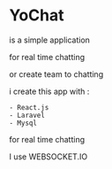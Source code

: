 # YoChat

is a simple application 

for real time chatting 

or create team to chatting 



i create this app with :

    - React.js 
    - Laravel
    - Mysql

for real time chatting 

I use WEBSOCKET.IO 